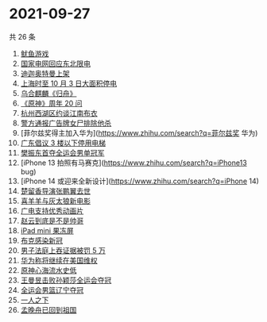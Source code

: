 # 2021-09-27

共 26 条

<!-- BEGIN -->
<!-- 最后更新时间 Mon Sep 27 2021 20:09:52 GMT+0800 (China Standard Time) -->

1. [鱿鱼游戏](https://www.zhihu.com/search?q=鱿鱼游戏)
1. [国家电网回应东北限电](https://www.zhihu.com/search?q=东北限电)
1. [迪迦奥特曼上架](https://www.zhihu.com/search?q=迪迦奥特曼)
1. [上海时至 10 月 3 日大面积停电](https://www.zhihu.com/search?q=上海停电)
1. [乌合麒麟《归舟》](https://www.zhihu.com/search?q=乌合麒麟)
1. [《原神》周年 20 问](https://www.zhihu.com/search?q=原神)
1. [杭州西湖区约谈江南布衣](https://www.zhihu.com/search?q=江南布衣)
1. [警方通报广告牌女尸排除他杀](https://www.zhihu.com/search?q=广告牌)
1. [菲尔兹奖得主加入华为](https://www.zhihu.com/search?q=菲尔兹奖 华为)
1. [广东倡议 3 楼以下停用电梯](https://www.zhihu.com/search?q=电梯停用)
1. [樊振东首夺全运会男单冠军](https://www.zhihu.com/search?q=樊振东)
1. [iPhone 13 拍照有马赛克](https://www.zhihu.com/search?q=iPhone13 bug)
1. [iPhone 14 或迎来全新设计](https://www.zhihu.com/search?q=iPhone 14)
1. [楚留香导演张鹏翼去世](https://www.zhihu.com/search?q=张鹏翼)
1. [喜羊羊与灰太狼新电影](https://www.zhihu.com/search?q=喜羊羊与灰太狼)
1. [广电支持优秀动画片](https://www.zhihu.com/search?q=动画片)
1. [赵云到底是不是帅哥](https://www.zhihu.com/search?q=赵云)
1. [iPad mini 果冻屏](https://www.zhihu.com/search?q=ipadmini6)
1. [布克感染新冠](https://www.zhihu.com/search?q=布克)
1. [男子法庭上吞证据被罚 5 万](https://www.zhihu.com/search?q=吞证据)
1. [华为称将继续在美国维权](https://www.zhihu.com/search?q=华为声明)
1. [原神心海流水史低](https://www.zhihu.com/search?q=原神)
1. [王曼昱击败孙颖莎全运会夺冠](https://www.zhihu.com/search?q=孙颖莎)
1. [全运会男篮辽宁夺冠](https://www.zhihu.com/search?q=全运会男篮)
1. [一人之下](https://www.zhihu.com/search?q=一人之下)
1. [孟晚舟已回到祖国](https://www.zhihu.com/search?q=孟晚舟)

<!-- END -->
